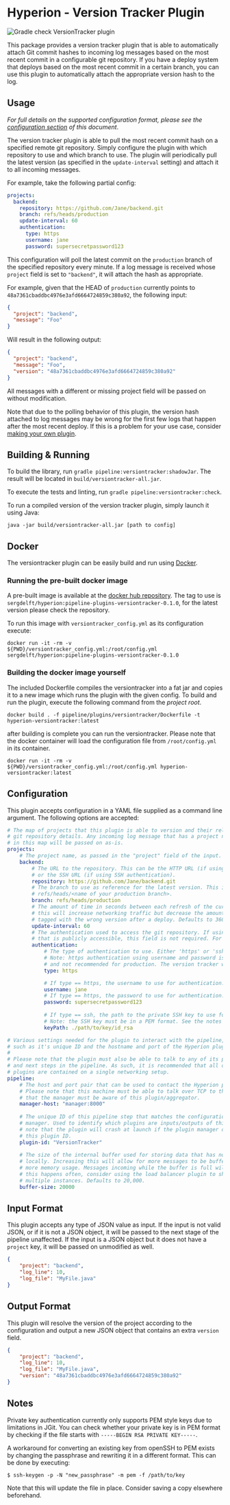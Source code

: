 # Hyperion - Version Tracker Plugin

![Gradle check VersionTracker plugin](https://github.com/SERG-Delft/hyperion/workflows/Gradle%20check%20VersionTracker%20plugin/badge.svg)

This package provides a version tracker plugin that is able to automatically attach Git commit hashes to incoming log messages based on the most recent commit in a configurable git repository. If you have a deploy system that deploys based on the most recent commit in a certain branch, you can use this plugin to automatically attach the appropriate version hash to the log.

## Usage

_For full details on the supported configuration format, please see the [configuration section](#Configuration) of this document_.

The version tracker plugin is able to pull the most recent commit hash on a specified remote git repository. Simply configure the plugin with which repository to use and which branch to use. The plugin will periodically pull the latest version (as specified in the `update-interval` setting) and attach it to all incoming messages.

For example, take the following partial config:

```yaml
projects:
  backend:
    repository: https://github.com/Jane/backend.git
    branch: refs/heads/production
    update-interval: 60
    authentication:
      type: https
      username: jane
      password: supersecretpassword123
```

This configuration will poll the latest commit on the `production` branch of the specified repository every minute. If a log message is received whose `project` field is set to `"backend"`, it will attach the hash as appropriate.

For example, given that the HEAD of `production` currently points to `48a7361cbaddbc4976e3afd6664724859c380a92`, the following input:

```json
{
  "project": "backend",
  "message": "Foo"
}
```

Will result in the following output:

```json
{
  "project": "backend",
  "message": "Foo",
  "version": "48a7361cbaddbc4976e3afd6664724859c380a92"
}
```

All messages with a different or missing project field will be passed on without modification.

Note that due to the polling behavior of this plugin, the version hash attached to log messages may be wrong for the first few logs that happen after the most recent deploy. If this is a problem for your use case, consider [making your own plugin](/docs/writing-java-kotlin-plugin.md).

## Building & Running

To build the library, run `gradle pipeline:versiontracker:shadowJar`. The result will be located in `build/versiontracker-all.jar`.

To execute the tests and linting, run `gradle pipeline:versiontracker:check`.

To run a compiled version of the version tracker plugin, simply launch it using Java:

```shell script
java -jar build/versiontracker-all.jar [path to config]
```

## Docker
The versiontracker plugin can be easily build and run using [Docker](https://www.docker.com/). 

### Running the pre-built docker image
A pre-built image is available at the [docker hub repository](https://hub.docker.com/r/sergdelft/hyperion).
The tag to use is `sergdelft/hyperion:pipeline-plugins-versiontracker-0.1.0`, for the latest version please check the repository.

To run this image with `versiontracker_config.yml` as its configuration execute:
```shell script
docker run -it -rm -v ${PWD}/versiontracker_config.yml:/root/config.yml sergdelft/hyperion:pipeline-plugins-versiontracker-0.1.0
```

### Building the docker image yourself
The included Dockerfile compiles the versiontracker into a fat jar and copies it to a new image which runs the plugin with the given config.
To build and run the plugin, execute the following command from the _project root_. 

```shell script
docker build . -f pipeline/plugins/versiontracker/Dockerfile -t hyperion-versiontracker:latest
```

after building is complete you can run the versiontracker.
Please note that the docker container will load the configuration file from `/root/config.yml` in its container.

```shell script
docker run -it -rm -v ${PWD}/versiontracker_config.yml:/root/config.yml hyperion-versiontracker:latest
```

## Configuration

This plugin accepts configuration in a YAML file supplied as a command line argument. The following options are accepted:

```yaml
# The map of projects that this plugin is able to version and their relevant
# git repository details. Any incoming log message that has a project not listed
# in this map will be passed on as-is.
projects:
    # The project name, as passed in the "project" field of the input.
    backend:
        # The URL to the repository. This can be the HTTP URL (if using https authentication)
        # or the SSH URL (if using SSH authentication).
        repository: https://github.com/Jane/backend.git
        # The branch to use as reference for the latest version. This is usually
        # refs/heads/<name of your production branch>.
        branch: refs/heads/production
        # The amount of time in seconds between each refresh of the current version. Lowering
        # this will increase networking traffic but decrease the amount of logs that may get
        # tagged with the wrong version after a deploy. Defaults to 360 seconds (6 minutes).
        update-interval: 60
        # The authentication used to access the git repository. If using an HTTP URL
        # that is publicly accessible, this field is not required. For all other operations, it is.
        authentication:
            # The type of authentication to use. Either 'https' or 'ssh'.
            # Note: https authentication using username and password is insecure
            # and not recommended for production. The version tracker will warn for this.
            type: https

            # If type == https, the username to use for authentication.
            username: jane
            # If type == https, the password to use for authentication.
            password: supersecretpassword123
    
            # If type == ssh, the path to the private SSH key to use for authentication.
            # Note: the SSH key must be in a PEM format. See the notes section of the README.
            keyPath: ./path/to/key/id_rsa

# Various settings needed for the plugin to interact with the pipeline,
# such as it's unique ID and the hostname and port of the Hyperion plugin manager.
# 
# Please note that the plugin must also be able to talk to any of its previous
# and next steps in the pipeline. As such, it is recommended that all of the 
# plugins are contained on a single networking setup.
pipeline:
    # The host and port pair that can be used to contact the Hyperion plugin manager.
    # Please note that this machine must be able to talk over TCP to the manager and
    # that the manager must be aware of this plugin/aggregator.
    manager-host: "manager:8000"
  
    # The unique ID of this pipeline step that matches the configuration of the plugin
    # manager. Used to identify which plugins are inputs/outputs of this step. Please
    # note that the plugin will crash at launch if the plugin manager does not recognize
    # this plugin ID.
    plugin-id: "VersionTracker"
  
    # The size of the internal buffer used for storing data that has not yet been processed
    # locally. Increasing this will allow for more messages to be buffered, at the cost of
    # more memory usage. Messages incoming while the buffer is full will be thrown away. If
    # this happens often, consider using the load balancer plugin to shard this plugin across
    # multiple instances. Defaults to 20,000.
    buffer-size: 20000
```

## Input Format

This plugin accepts any type of JSON value as input. If the input is not valid JSON, or if it is not a JSON object, it will be passed to the next stage of the pipeline unaffected. If the input is a JSON object but it does not have a `project` key, it will be passed on unmodified as well.

```json
{
    "project": "backend",
    "log_line": 10,
    "log_file": "MyFile.java"
}
```

## Output Format

This plugin will resolve the version of the project according to the configuration and output a new JSON object that contains an extra `version` field.

```json
{
    "project": "backend",
    "log_line": 10,
    "log_file": "MyFile.java",
    "version": "48a7361cbaddbc4976e3afd6664724859c380a92"
}
```

## Notes
Private key authentication currently only supports PEM style keys due to limitations in JGit. You can check whether your private key is in PEM format by checking if the file starts with `-----BEGIN RSA PRIVATE KEY-----`.

A workaround for converting an existing key from openSSH to PEM exists by changing the passphrase and rewriting it in a different format. This can be done by executing:

```shell script
$ ssh-keygen -p -N "new_passphrase" -m pem -f /path/to/key
```

Note that this will update the file in place. Consider saving a copy elsewhere beforehand.
